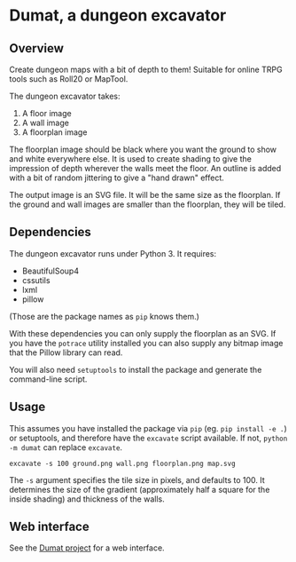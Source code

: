 # Dumat, a dungeon excavator

## Overview

Create dungeon maps with a bit of depth to them! Suitable for online TRPG tools
such as Roll20 or MapTool.

The dungeon excavator takes:

  1. A floor image
  2. A wall image
  3. A floorplan image
  
The floorplan image should be black where you want the ground to show and white
everywhere else. It is used to create shading to give the impression of depth
wherever the walls meet the floor. An outline is added with a bit of random
jittering to give a "hand drawn" effect.

The output image is an SVG file. It will be the same size as the floorplan. If
the ground and wall images are smaller than the floorplan, they will be tiled.

## Dependencies

The dungeon excavator runs under Python 3. It requires:

  - BeautifulSoup4
  - cssutils
  - lxml
  - pillow

(Those are the package names as `pip` knows them.)

With these dependencies you can only supply the floorplan as an SVG. If you have
the `potrace` utility installed you can also supply any bitmap image that the
Pillow library can read.

You will also need `setuptools` to install the package and generate the
command-line script.

## Usage

This assumes you have installed the package via `pip` (eg. `pip install -e .`)
or setuptools, and therefore have the `excavate` script available. If not,
`python -m dumat` can replace `excavate`.

```
excavate -s 100 ground.png wall.png floorplan.png map.svg
```

The `-s` argument specifies the tile size in pixels, and defaults to 100. It
determines the size of the gradient (approximately half a square for the inside
shading) and thickness of the walls.

## Web interface

See the [Dumat project](https://github.com/detly/dumat) for a web interface.
